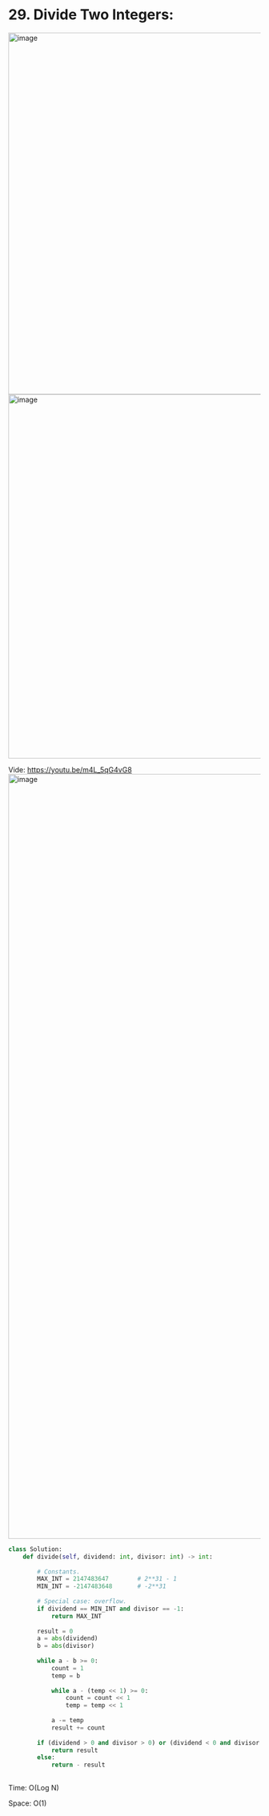 # 29. Divide Two Integers:

<img width="723" alt="image" src="https://user-images.githubusercontent.com/35987583/170895319-e32a1015-11ed-42ff-862a-f597647d464b.png">
<img width="728" alt="image" src="https://user-images.githubusercontent.com/35987583/170895324-f0940cda-4ce7-46fa-9344-4d45f52be130.png">

Vide: https://youtu.be/m4L_5qG4vG8
<img width="1529" alt="image" src="https://user-images.githubusercontent.com/35987583/170895351-815bed87-377d-4ac1-8125-73724157961e.png">


```python
class Solution:
    def divide(self, dividend: int, divisor: int) -> int:
        
        # Constants.
        MAX_INT = 2147483647        # 2**31 - 1
        MIN_INT = -2147483648       # -2**31
        
        # Special case: overflow.
        if dividend == MIN_INT and divisor == -1:
            return MAX_INT
        
        result = 0
        a = abs(dividend)
        b = abs(divisor)
        
        while a - b >= 0:
            count = 1
            temp = b
            
            while a - (temp << 1) >= 0:
                count = count << 1
                temp = temp << 1
            
            a -= temp
            result += count
            
        if (dividend > 0 and divisor > 0) or (dividend < 0 and divisor < 0):
            return result
        else:
            return - result
    
```

Time: O(Log N)

Space: O(1)

